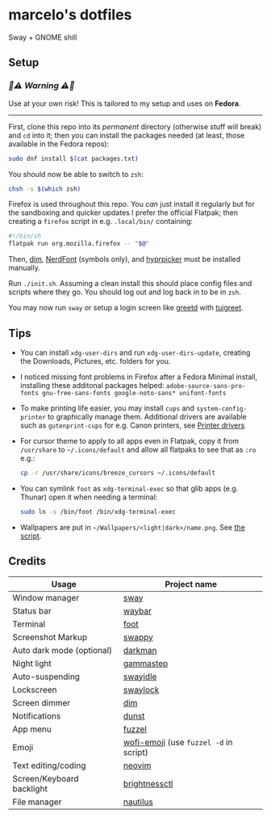 # marcelo's dotfiles

Sway + GNOME shill

## Setup

### _🚧⚠️ Warning ⚠️🚧_

Use at your own risk! This is tailored to my setup and uses on **Fedora**.

---

First, clone this repo into its _permanent_ directory (otherwise stuff will
break) and `cd` into it; then you can install the packages needed (at least,
those available in the Fedora repos):

```bash
sudo dnf install $(cat packages.txt)
```

You should now be able to switch to `zsh`:

```bash
chsh -s $(which zsh)
```

Firefox is used throughout this repo. You _can_ just install it regularly but
for the sandboxing and quicker updates I prefer the official Flatpak; then
creating a `firefox` script in e.g. `.local/bin/` containing:

```bash
#!/bin/sh
flatpak run org.mozilla.firefox -- "$@"
```

Then, [dim], [NerdFont] (symbols only), and [hyprpicker] must be installed
manually.

Run `./init.sh`. Assuming a clean install this should place config files and
scripts where they go. You should log out and log back in to be in `zsh`.

You may now run `sway` or setup a login screen like [greetd] with [tuigreet].

## Tips

- You can install `xdg-user-dirs` and run `xdg-user-dirs-update`, creating
  the Downloads, Pictures, etc. folders for you.
- I noticed missing font problems in Firefox after a Fedora Minimal
  install, installing these additonal packages helped:
  `adobe-source-sans-pro-fonts gnu-free-sans-fonts google-noto-sans*
unifont-fonts`
- To make printing life easier, you may install `cups` and
  `system-config-printer` to graphically manage them. Additional drivers are
  available such as `gutenprint-cups` for e.g. Canon printers, see
  [Printer drivers](https://wiki.archlinux.org/title/CUPS#Printer_drivers)
- For cursor theme to apply to all apps even in Flatpak, copy it from
  `/usr/share` to `~/.icons/default` and allow all flatpaks to see that as `:ro`
  e.g.:

  ```bash
  cp -r /usr/share/icons/breeze_cursors ~/.icons/default
  ```

- You can symlink `foot` as `xdg-terminal-exec` so that glib apps (e.g.
  Thunar) open it when needing a terminal:

  ```bash
  sudo ln -s /bin/foot /bin/xdg-terminal-exec
  ```

- Wallpapers are put in `~/Wallpapers/<light|dark>/name.png`. See
  [the script](./localshare/both-modes.d/accent_color.sh).

## Credits

| Usage                     | Project name                             |
| ------------------------- | ---------------------------------------- |
| Window manager            | [sway]                                   |
| Status bar                | [waybar]                                 |
| Terminal                  | [foot]                                   |
| Screenshot Markup         | [swappy]                                 |
| Auto dark mode (optional) | [darkman]                                |
| Night light               | [gammastep]                              |
| Auto-suspending           | [swayidle]                               |
| Lockscreen                | [swaylock]                               |
| Screen dimmer             | [dim]                                    |
| Notifications             | [dunst]                                  |
| App menu                  | [fuzzel]                                 |
| Emoji                     | [wofi-emoji] (use `fuzzel -d` in script) |
| Text editing/coding       | [neovim]                                 |
| Screen/Keyboard backlight | [brightnessctl]                          |
| File manager              | [nautilus]                               |

[hyprpicker]: https://github.com/hyprwm/hyprpicker
[NerdFont]: https://www.nerdfonts.com/font-downloads
[greetd]: https://wiki.archlinux.org/title/Greetd
[tuigreet]: https://github.com/apognu/tuigreet
[sway]: https://swaywm.org/
[waybar]: https://github.com/Alexays/Waybar
[swappy]: https://github.com/jtheoof/swappy
[foot]: https://codeberg.org/dnkl/foot
[darkman]: https://gitlab.com/whynothugo/darkman
[gammastep]: https://gitlab.com/chinstrap/gammastep
[swayidle]: https://github.com/swaywm/swayidle
[dim]: https://github.com/marcelohdez/dim
[swaylock]: https://github.com/swaywm/swaylock
[dunst]: https://dunst-project.org/
[fuzzel]: https://codeberg.org/dnkl/fuzzel
[wofi-emoji]: https://github.com/Zeioth/wofi-emoji
[neovim]: https://neovim.io/
[brightnessctl]: https://github.com/Hummer12007/brightnessctl
[nautilus]: https://gitlab.gnome.org/GNOME/nautilus
